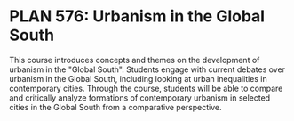 # PLAN 576: Urbanism in the Global South

This course introduces concepts and themes on the development of urbanism in the "Global South". Students engage with current debates over urbanism in the Global South, including looking at urban inequalities in contemporary cities. Through the course, students will be able to compare and critically analyze formations of contemporary urbanism in selected cities in the Global South from a comparative perspective.